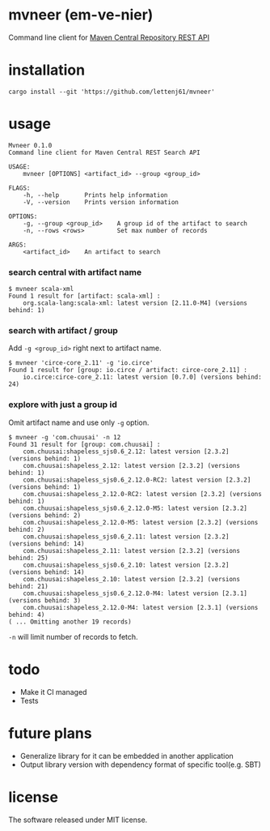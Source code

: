 # mvneer (em-ve-nier)
Command line client for [Maven Central Repository REST API](https://search.maven.org/)

# installation
```
cargo install --git 'https://github.com/lettenj61/mvneer'
```

# usage
```
Mvneer 0.1.0
Command line client for Maven Central REST Search API

USAGE:
    mvneer [OPTIONS] <artifact_id> --group <group_id>

FLAGS:
    -h, --help       Prints help information
    -V, --version    Prints version information

OPTIONS:
    -g, --group <group_id>    A group id of the artifact to search
    -n, --rows <rows>         Set max number of records

ARGS:
    <artifact_id>    An artifact to search
```

### search central with artifact name
```
$ mvneer scala-xml
Found 1 result for [artifact: scala-xml] :
    org.scala-lang:scala-xml: latest version [2.11.0-M4] (versions behind: 1)
```

### search with artifact / group

Add `-g <group_id>` right next to artifact name.

```
$ mvneer 'circe-core_2.11' -g 'io.circe'
Found 1 result for [group: io.circe / artifact: circe-core_2.11] :
    io.circe:circe-core_2.11: latest version [0.7.0] (versions behind: 24)
```

### explore with just a group id

Omit artifact name and use only `-g` option.

```
$ mvneer -g 'com.chuusai' -n 12
Found 31 result for [group: com.chuusai] :
    com.chuusai:shapeless_sjs0.6_2.12: latest version [2.3.2] (versions behind: 1)
    com.chuusai:shapeless_2.12: latest version [2.3.2] (versions behind: 1)
    com.chuusai:shapeless_sjs0.6_2.12.0-RC2: latest version [2.3.2] (versions behind: 1)
    com.chuusai:shapeless_2.12.0-RC2: latest version [2.3.2] (versions behind: 1)
    com.chuusai:shapeless_sjs0.6_2.12.0-M5: latest version [2.3.2] (versions behind: 2)
    com.chuusai:shapeless_2.12.0-M5: latest version [2.3.2] (versions behind: 2)
    com.chuusai:shapeless_sjs0.6_2.11: latest version [2.3.2] (versions behind: 14)
    com.chuusai:shapeless_2.11: latest version [2.3.2] (versions behind: 25)
    com.chuusai:shapeless_sjs0.6_2.10: latest version [2.3.2] (versions behind: 14)
    com.chuusai:shapeless_2.10: latest version [2.3.2] (versions behind: 21)
    com.chuusai:shapeless_sjs0.6_2.12.0-M4: latest version [2.3.1] (versions behind: 3)
    com.chuusai:shapeless_2.12.0-M4: latest version [2.3.1] (versions behind: 4)
( ... Omitting another 19 records)
```

`-n` will limit number of records to fetch.

# todo
- Make it CI managed
- Tests

# future plans
- Generalize library for it can be embedded in another application
- Output library version with dependency format of specific tool(e.g. SBT)

# license
The software released under MIT license.
